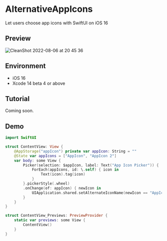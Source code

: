 # AlternativeAppIcons
Let users choose app icons with SwiftUI on iOS 16

## Preview
![CleanShot 2022-08-06 at 20 45 36](https://user-images.githubusercontent.com/54872601/183250571-5dd40d84-c581-4ea7-969f-edf59d0fa711.gif)

## Environment
- iOS 16
- Xcode 14 beta 4 or above

## Tutorial
Coming soon.

## Demo
```swift
import SwiftUI

struct ContentView: View {
    @AppStorage("appIcon") private var appIcon: String = ""
    @State var appIcons = ["AppIcon", "AppIcon 2"]
    var body: some View {
        Picker(selection: $appIcon, label: Text("App Icon Picker")) {
            ForEach(appIcons, id: \.self) { icon in
                Text(icon).tag(icon)
            }
        }.pickerStyle(.wheel)
        .onChange(of: appIcon) { newIcon in
            UIApplication.shared.setAlternateIconName(newIcon == "AppIcon" ? nil : newIcon)
        }
    }
}

struct ContentView_Previews: PreviewProvider {
    static var previews: some View {
        ContentView()
    }
}
```
